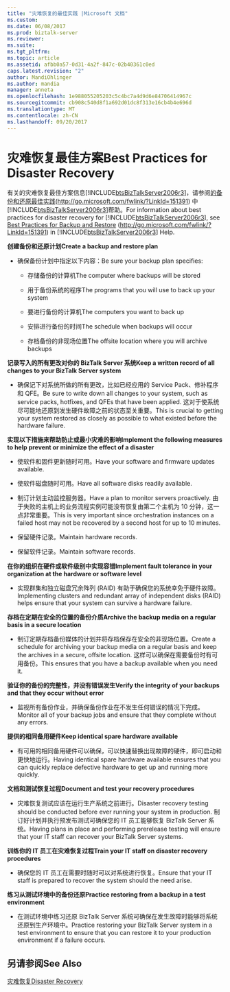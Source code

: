 ```yaml
---
title: "灾难恢复的最佳实践 |Microsoft 文档"
ms.custom: 
ms.date: 06/08/2017
ms.prod: biztalk-server
ms.reviewer: 
ms.suite: 
ms.tgt_pltfrm: 
ms.topic: article
ms.assetid: afbb0a57-0d31-4a2f-847c-02b40361c0ed
caps.latest.revision: "2"
author: MandiOhlinger
ms.author: mandia
manager: anneta
ms.openlocfilehash: 1e988055205203c5c4bc7a4d9d6e84706414967c
ms.sourcegitcommit: cb908c540d8f1a692d01dc8f313e16cb4b4e696d
ms.translationtype: MT
ms.contentlocale: zh-CN
ms.lasthandoff: 09/20/2017
---
```

# <a name="best-practices-for-disaster-recovery"></a><span data-ttu-id="9f878-102">灾难恢复最佳方案</span><span class="sxs-lookup"><span data-stu-id="9f878-102">Best Practices for Disaster Recovery</span></span>
<span data-ttu-id="9f878-103">有关的灾难恢复最佳方案信息[!INCLUDE[btsBizTalkServer2006r3](../includes/btsbiztalkserver2006r3-md.md)]，请参阅[的备份和还原最佳实践](http://go.microsoft.com/fwlink/?LinkId=151391)(http://go.microsoft.com/fwlink/?LinkId=151391) 中[!INCLUDE[btsBizTalkServer2006r3](../includes/btsbiztalkserver2006r3-md.md)]帮助。</span><span class="sxs-lookup"><span data-stu-id="9f878-103">For information about best practices for disaster recovery for [!INCLUDE[btsBizTalkServer2006r3](../includes/btsbiztalkserver2006r3-md.md)], see [Best Practices for Backup and Restore](http://go.microsoft.com/fwlink/?LinkId=151391) (http://go.microsoft.com/fwlink/?LinkId=151391) in [!INCLUDE[btsBizTalkServer2006r3](../includes/btsbiztalkserver2006r3-md.md)] Help.</span></span>  
  
 <span data-ttu-id="9f878-104">**创建备份和还原计划**</span><span class="sxs-lookup"><span data-stu-id="9f878-104">**Create a backup and restore plan**</span></span>  
  
-   <span data-ttu-id="9f878-105">确保备份计划中指定以下内容：</span><span class="sxs-lookup"><span data-stu-id="9f878-105">Be sure your backup plan specifies:</span></span>  
  
    -   <span data-ttu-id="9f878-106">存储备份的计算机</span><span class="sxs-lookup"><span data-stu-id="9f878-106">The computer where backups will be stored</span></span>  
  
    -   <span data-ttu-id="9f878-107">用于备份系统的程序</span><span class="sxs-lookup"><span data-stu-id="9f878-107">The programs that you will use to back up your system</span></span>  
  
    -   <span data-ttu-id="9f878-108">要进行备份的计算机</span><span class="sxs-lookup"><span data-stu-id="9f878-108">The computers you want to back up</span></span>  
  
    -   <span data-ttu-id="9f878-109">安排进行备份的时间</span><span class="sxs-lookup"><span data-stu-id="9f878-109">The schedule when backups will occur</span></span>  
  
    -   <span data-ttu-id="9f878-110">存档备份的非现场位置</span><span class="sxs-lookup"><span data-stu-id="9f878-110">The offsite location where you will archive backups</span></span>  
  
 <span data-ttu-id="9f878-111">**记录写入的所有更改对你的 BizTalk Server 系统**</span><span class="sxs-lookup"><span data-stu-id="9f878-111">**Keep a written record of all changes to your BizTalk Server system**</span></span>  
  
-   <span data-ttu-id="9f878-112">确保记下对系统所做的所有更改，比如已经应用的 Service Pack、修补程序和 QFE。</span><span class="sxs-lookup"><span data-stu-id="9f878-112">Be sure to write down all changes to your system, such as service packs, hotfixes, and QFEs that have been applied.</span></span> <span data-ttu-id="9f878-113">这对于使系统尽可能地还原到发生硬件故障之前的状态至关重要。</span><span class="sxs-lookup"><span data-stu-id="9f878-113">This is crucial to getting your system restored as closely as possible to what existed before the hardware failure.</span></span>  
  
 <span data-ttu-id="9f878-114">**实现以下措施来帮助防止或最小灾难的影响**</span><span class="sxs-lookup"><span data-stu-id="9f878-114">**Implement the following measures to help prevent or minimize the effect of a disaster**</span></span>  
  
-   <span data-ttu-id="9f878-115">使软件和固件更新随时可用。</span><span class="sxs-lookup"><span data-stu-id="9f878-115">Have your software and firmware updates available.</span></span>  
  
-   <span data-ttu-id="9f878-116">使软件磁盘随时可用。</span><span class="sxs-lookup"><span data-stu-id="9f878-116">Have all software disks readily available.</span></span>  
  
-   <span data-ttu-id="9f878-117">制订计划主动监控服务器。</span><span class="sxs-lookup"><span data-stu-id="9f878-117">Have a plan to monitor servers proactively.</span></span> <span data-ttu-id="9f878-118">由于失败的主机上的业务流程实例可能没有恢复由第二个主机为 10 分钟，这一点非常重要。</span><span class="sxs-lookup"><span data-stu-id="9f878-118">This is very important since orchestration instances on a failed host may not be recovered by a second host for up to 10 minutes.</span></span>  
  
-   <span data-ttu-id="9f878-119">保留硬件记录。</span><span class="sxs-lookup"><span data-stu-id="9f878-119">Maintain hardware records.</span></span>  
  
-   <span data-ttu-id="9f878-120">保留软件记录。</span><span class="sxs-lookup"><span data-stu-id="9f878-120">Maintain software records.</span></span>  
  
 <span data-ttu-id="9f878-121">**在你的组织在硬件或软件级别中实现容错**</span><span class="sxs-lookup"><span data-stu-id="9f878-121">**Implement fault tolerance in your organization at the hardware or software level**</span></span>  
  
-   <span data-ttu-id="9f878-122">实现群集和独立磁盘冗余阵列 (RAID) 有助于确保您的系统幸免于硬件故障。</span><span class="sxs-lookup"><span data-stu-id="9f878-122">Implementing clusters and redundant array of independent disks (RAID) helps ensure that your system can survive a hardware failure.</span></span>  
  
 <span data-ttu-id="9f878-123">**存档在定期在安全的位置的备份介质**</span><span class="sxs-lookup"><span data-stu-id="9f878-123">**Archive the backup media on a regular basis in a secure location**</span></span>  
  
-   <span data-ttu-id="9f878-124">制订定期存档备份媒体的计划并将存档保存在安全的非现场位置。</span><span class="sxs-lookup"><span data-stu-id="9f878-124">Create a schedule for archiving your backup media on a regular basis and keep the archives in a secure, offsite location.</span></span> <span data-ttu-id="9f878-125">这样可以确保在需要备份时有可用备份。</span><span class="sxs-lookup"><span data-stu-id="9f878-125">This ensures that you have a backup available when you need it.</span></span>  
  
 <span data-ttu-id="9f878-126">**验证你的备份的完整性，并没有错误发生**</span><span class="sxs-lookup"><span data-stu-id="9f878-126">**Verify the integrity of your backups and that they occur without error**</span></span>  
  
-   <span data-ttu-id="9f878-127">监视所有备份作业，并确保备份作业在不发生任何错误的情况下完成。</span><span class="sxs-lookup"><span data-stu-id="9f878-127">Monitor all of your backup jobs and ensure that they complete without any errors.</span></span>  
  
 <span data-ttu-id="9f878-128">**提供的相同备用硬件**</span><span class="sxs-lookup"><span data-stu-id="9f878-128">**Keep identical spare hardware available**</span></span>  
  
-   <span data-ttu-id="9f878-129">有可用的相同备用硬件可以确保，可以快速替换出现故障的硬件，即可启动和更快地运行。</span><span class="sxs-lookup"><span data-stu-id="9f878-129">Having identical spare hardware available ensures that you can quickly replace defective hardware to get up and running more quickly.</span></span>  
  
 <span data-ttu-id="9f878-130">**文档和测试恢复过程**</span><span class="sxs-lookup"><span data-stu-id="9f878-130">**Document and test your recovery procedures**</span></span>  
  
-   <span data-ttu-id="9f878-131">灾难恢复测试应该在运行生产系统之前进行。</span><span class="sxs-lookup"><span data-stu-id="9f878-131">Disaster recovery testing should be conducted before ever running your system in production.</span></span> <span data-ttu-id="9f878-132">制订好计划并执行预发布测试可确保您的 IT 员工能够恢复 BizTalk Server 系统。</span><span class="sxs-lookup"><span data-stu-id="9f878-132">Having plans in place and performing prerelease testing will ensure that your IT staff can recover your BizTalk Server systems.</span></span>  
  
 <span data-ttu-id="9f878-133">**训练你的 IT 员工在灾难恢复过程**</span><span class="sxs-lookup"><span data-stu-id="9f878-133">**Train your IT staff on disaster recovery procedures**</span></span>  
  
-   <span data-ttu-id="9f878-134">确保您的 IT 员工在需要时随时可以对系统进行恢复。</span><span class="sxs-lookup"><span data-stu-id="9f878-134">Ensure that your IT staff is prepared to recover the system should the need arise.</span></span>  
  
 <span data-ttu-id="9f878-135">**练习从测试环境中的备份还原**</span><span class="sxs-lookup"><span data-stu-id="9f878-135">**Practice restoring from a backup in a test environment**</span></span>  
  
-   <span data-ttu-id="9f878-136">在测试环境中练习还原 BizTalk Server 系统可确保在发生故障时能够将系统还原到生产环境中。</span><span class="sxs-lookup"><span data-stu-id="9f878-136">Practice restoring your BizTalk Server system in a test environment to ensure that you can restore it to your production environment if a failure occurs.</span></span>  
  
## <a name="see-also"></a><span data-ttu-id="9f878-137">另请参阅</span><span class="sxs-lookup"><span data-stu-id="9f878-137">See Also</span></span>  
 [<span data-ttu-id="9f878-138">灾难恢复</span><span class="sxs-lookup"><span data-stu-id="9f878-138">Disaster Recovery</span></span>](../technical-guides/disaster-recovery.md)